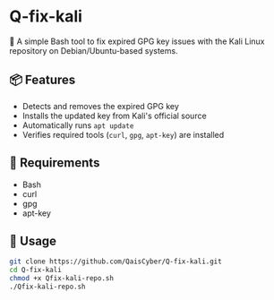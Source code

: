 # Q-fix-kali

🔐 A simple Bash tool to fix expired GPG key issues with the Kali Linux repository on Debian/Ubuntu-based systems.

## 📦 Features

- Detects and removes the expired GPG key
- Installs the updated key from Kali's official source
- Automatically runs `apt update`
- Verifies required tools (`curl`, `gpg`, `apt-key`) are installed

## 🧰 Requirements

- Bash
- curl
- gpg
- apt-key

## 🚀 Usage

```bash
git clone https://github.com/QaisCyber/Q-fix-kali.git
cd Q-fix-kali
chmod +x Qfix-kali-repo.sh
./Qfix-kali-repo.sh
